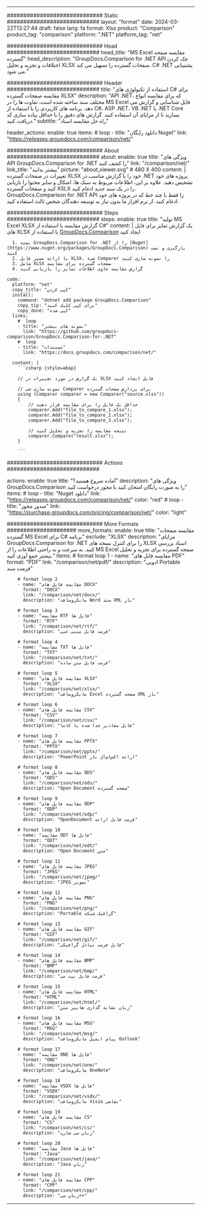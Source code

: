 
---
############################# Static ############################
layout: "format"
date:  2024-03-22T13:27:44
draft: false
lang: fa
format: Xlsx
product: "Comparison"
product_tag: "comparison"
platform: ".NET"
platform_tag: "net"

############################# Head ############################
head_title: "MS Excel مقایسه صفحه گسترده"
head_description: "GroupDocs.Comparison for .NET API چک کردن اختلافات و تجزیه و تحلیل XLSX صفحات گسترده را تسهیل می کند. C# .NET پشتیبانی می شود."

############################# Header ############################
title: "استفاده از تکنولوژی های C# برای مقایسه صفحات گسترده XLSX" 
description: "API .NET، که برای مقایسه انواع مختلف سند ساخته شده است، تفاوت ها را در MS Excel فایل شناسایی و گزارش می دهد. برنامه های کاربردی را با استفاده از C#، ASP .NET، VB .NET یا .NET Core بسازید تا از مزایای آن استفاده کنید. گزارش های دقیق را با حداقل پیاده سازی کد دریافت کنید."
subtitle: "راه حل مقایسه اسناد" 

header_actions:
  enable: true
  items:
    #  loop
    - title: "دانلود رایگان Nuget"
      link: "https://releases.groupdocs.com/comparison/net/"
      
############################# About ############################
about:
    enable: true
    title: "ویژگی های API GroupDocs.Comparison for .NET را کشف کنید"
    link: "/comparison/net/"
    link_title: "بیشتر بدانید"
    picture: "about_viewer.svg" # 480 X 400
    content: |
       تغییرات در صفحات گسترده XLSX خود را با گزارش مناسب در .NET پروژه های خود تشخیص دهید. علاوه بر این، اطلاعات مربوط به سبک ها، اشکال و سایر محتوا را بازیابی کنید و صفحات گسترده XSLX را در یک سند جدید ادغام کنید. GroupDocs.Comparison for .NET API را فقط با چند خط کد در پروژه های خود ادغام کنید. از نرم افزار ما بدون نیاز به توسعه دهندگان شخص ثالث استفاده کنید.

############################# Steps ############################
steps:
    enable: true
    title: "تولید MS Excel XLSX گزارش مقایسه با استفاده از C#"
    content: |
      یک گزارش تمایز برای فایل های XLSX با استفاده از [GroupDocs.Comparison](https://products.groupdocs.com/comparison/net/) ایجاد کنید
      
      1. بسته GroupDocs.Comparison for .NET را از [Nuget](https://www.nuget.org/packages/GroupDocs.Comparison) بارگیری و نصب کنید
      2. با ارائه مسیر فایل XLSX، شیء Comparer را نمونه سازی کنید
      3. شامل XLSX صفحات گسترده برای مقایسه
      4. گزارش مقایسه حاوی اطلاعات تمایز را بازیابی کنید
   
    code:
      platform: "net"
      copy_title: "کپی کردن"
      install:
        command: "dotnet add package GroupDocs.Comparison"
        copy_tip: "برای کپی کلیک کنید"
        copy_done: "کپی شده"
      links:
        #  loop
        - title: "نمونه های بیشتر"
          link: "https://github.com/groupdocs-comparison/GroupDocs.Comparison-for-.NET"
        #  loop
        - title: "مستندات"
          link: "https://docs.groupdocs.com/comparison/net/"
          
      content: |
        ```csharp {style=abap}

        // یک گزارش در مورد تغییرات در XLSX فایل ایجاد کنید

        // نمونه سازی شی Comparer برای پردازش صفحات گسترده
        using (Comparer comparer = new Comparer("source.xlsx"))
        {
            // حداقل یک فایل را برای مقایسه قرار دهید
        	comparer.Add("file_to_compare_1.xlsx");
            comparer.Add("file_to_compare_2.xlsx");
            comparer.Add("file_to_compare_3.xlsx");

            // نتیجه مقایسه را تجزیه و تحلیل کنید
            comparer.Compare("result.xlsx"); 
        }
        
        ```            

############################# Actions ############################

actions:
  enable: true
  title: "آماده شروع هستید؟"
  description: "ویژگی های GroupDocs.Comparison را به صورت رایگان امتحان کنید یا مجوز درخواست کنید"
  items:
    #  loop
    - title: "Nuget دانلود"
      link: "https://releases.groupdocs.com/comparison/net/"
      color: "red"
        #  loop
    - title: "صدور مجوز"
      link: "https://purchase.groupdocs.com/pricing/comparison/net/"
      color: "light"


############################# More Formats #####################
more_formats:
    enable: true
    title: "مقایسه صفحات گسترده MS Excel برای C# برنامه"
    exclude: "XLSX"
    description: "مزایای GroupDocs.Comparison for .NET را برای کنترل نسخه های XLSX اسناد بررسی کنید. به سرعت و به راحتی اطلاعات را از MS Excel صفحه گسترده برای تجزیه و تحلیل بیشتر جمع آوری کنید."
    items: 
        # format loop 1
        - name: "مقایسه فایل های PDF"
          format: "PDF"
          link: "/comparison/net/pdf/"
          description: "ادوبی Portable فرمت سند"

        # format loop 2
        - name: "مقایسه فایل های DOCX"
          format: "DOCX"
          link: "/comparison/net/docx/"
          description: "مایکروسافت Word سند XML باز"

        # format loop 3
        - name: "مقایسه RTF فایل ها"
          format: "RTF"
          link: "/comparison/net/rtf/"
          description: "فرمت فایل متنی غنی"

        # format loop 4
        - name: "مقایسه TXT فایل ها"
          format: "TXT"
          link: "/comparison/net/txt/"
          description: "فرمت فایل متن ساده"

        # format loop 5
        - name: "مقایسه فایل های XLSX"
          format: "XLSX"
          link: "/comparison/net/xlsx/"
          description: "مایکروسافت Excel صفحه گسترده XML باز"

        # format loop 6
        - name: "مقایسه فایل های CSV"
          format: "CSV"
          link: "/comparison/net/csv/"
          description: "فایل مقادیر جدا شده با کاما"

        # format loop 7
        - name: "مقایسه فایل های PPTX"
          format: "PPTX"
          link: "/comparison/net/pptx/"
          description: "PowerPoint ارائه اکس‌ام‌ال باز"

        # format loop 8
        - name: "مقایسه فایل های ODS"
          format: "ODS"
          link: "/comparison/net/ods/"
          description: "Open Document صفحه گسترده"

        # format loop 9
        - name: "مقایسه فایل های ODP"
          format: "ODP"
          link: "/comparison/net/odp/"
          description: "OpenDocument فرمت فایل ارائه"

        # format loop 10
        - name: "مقایسه ODT فایل ها"
          format: "ODT"
          link: "/comparison/net/odt/"
          description: "Open Document متن"

        # format loop 11
        - name: "مقایسه فایل های JPEG"
          format: "JPEG"
          link: "/comparison/net/jpeg/"
          description: "JPEG تصویر"

        # format loop 12
        - name: "مقایسه فایل های PNG"
          format: "PNG"
          link: "/comparison/net/png/"
          description: "Portable گرافیک شبکه"

        # format loop 13
        - name: "مقایسه فایل های GIF"
          format: "GIF"
          link: "/comparison/net/gif/"
          description: "فایل فرمت تبادل گرافیکی"

        # format loop 14
        - name: "مقایسه فایل های BMP"
          format: "BMP"
          link: "/comparison/net/bmp/"
          description: "فرمت فایل بیت مپ"

        # format loop 15
        - name: "مقایسه فایل های HTML"
          format: "HTML"
          link: "/comparison/net/html/"
          description: "زبان نشانه گذاری هایپر متن"

        # format loop 16
        - name: "مقایسه فایل های MSG"
          format: "MSG"
          link: "/comparison/net/msg/"
          description: "پیام ایمیل مایکروسافت Outlook"

        # format loop 17
        - name: "مقایسه ONE فایل ها"
          format: "ONE"
          link: "/comparison/net/one/"
          description: "مایکروسافت OneNote"

        # format loop 18
        - name: "مقایسه VSDX فایل ها"
          format: "VSDX"
          link: "/comparison/net/vsdx/"
          description: "مایکروسافت Visio نقاشی"

        # format loop 19
        - name: "مقایسه فایل های CS"
          format: "CS"
          link: "/comparison/net/cs/"
          description: "زبان سی شارپ"

        # format loop 20
        - name: "مقایسه Java فایل ها"
          format: "Java"
          link: "/comparison/net/java/"
          description: "Java زبان"
          
        # format loop 21
        - name: "مقایسه فایل های CPP"
          format: "CPP"
          link: "/comparison/net/cpp/"
          description: "زبان سی++"
---